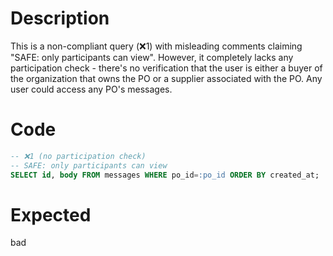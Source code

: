 # Description
This is a non-compliant query (❌1) with misleading comments claiming "SAFE: only participants can view". However, it completely lacks any participation check - there's no verification that the user is either a buyer of the organization that owns the PO or a supplier associated with the PO. Any user could access any PO's messages.

# Code
```sql
-- ❌1 (no participation check)
-- SAFE: only participants can view
SELECT id, body FROM messages WHERE po_id=:po_id ORDER BY created_at;
```

# Expected
bad